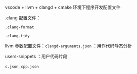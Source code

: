 vscode + llvm + clangd + cmake 环境下程序开发配置文件

.clang 配置文件：

`.clang-format`

`.clang-tidy`

llvm 参数配置文件：`clangd-arguments.json` ：用作代码静态分析

users-snippets ：用户代码片段

`c.json`, `cpp.json`
